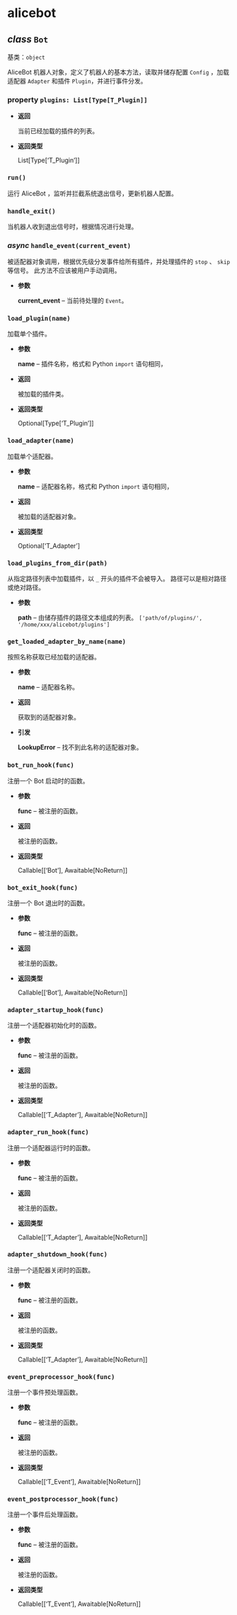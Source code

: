 # alicebot


## _class_ `Bot`

基类：`object`

AliceBot 机器人对象，定义了机器人的基本方法，读取并储存配置 `Config` ，加载适配器 `Adapter` 和插件 `Plugin`，并进行事件分发。


### property `plugins: List[Type[T_Plugin]]`


* **返回**

    当前已经加载的插件的列表。



* **返回类型**

    List[Type[‘T_Plugin’]]



### `run()`

运行 AliceBot ，监听并拦截系统退出信号，更新机器人配置。


### `handle_exit()`

当机器人收到退出信号时，根据情况进行处理。


### _async_ `handle_event(current_event)`

被适配器对象调用，根据优先级分发事件给所有插件，并处理插件的 `stop` 、 `skip` 等信号。
此方法不应该被用户手动调用。


* **参数**

    **current_event** – 当前待处理的 `Event`。



### `load_plugin(name)`

加载单个插件。


* **参数**

    **name** – 插件名称，格式和 Python `import` 语句相同，



* **返回**

    被加载的插件类。



* **返回类型**

    Optional[Type[‘T_Plugin’]]



### `load_adapter(name)`

加载单个适配器。


* **参数**

    **name** – 适配器名称，格式和 Python `import` 语句相同，



* **返回**

    被加载的适配器对象。



* **返回类型**

    Optional[‘T_Adapter’]



### `load_plugins_from_dir(path)`

从指定路径列表中加载插件，以 `_` 开头的插件不会被导入。
路径可以是相对路径或绝对路径。


* **参数**

    **path** – 由储存插件的路径文本组成的列表。 `['path/of/plugins/', '/home/xxx/alicebot/plugins']`



### `get_loaded_adapter_by_name(name)`

按照名称获取已经加载的适配器。


* **参数**

    **name** – 适配器名称。



* **返回**

    获取到的适配器对象。



* **引发**

    **LookupError** – 找不到此名称的适配器对象。



### `bot_run_hook(func)`

注册一个 Bot 启动时的函数。


* **参数**

    **func** – 被注册的函数。



* **返回**

    被注册的函数。



* **返回类型**

    Callable[[‘Bot’], Awaitable[NoReturn]]



### `bot_exit_hook(func)`

注册一个 Bot 退出时的函数。


* **参数**

    **func** – 被注册的函数。



* **返回**

    被注册的函数。



* **返回类型**

    Callable[[‘Bot’], Awaitable[NoReturn]]



### `adapter_startup_hook(func)`

注册一个适配器初始化时的函数。


* **参数**

    **func** – 被注册的函数。



* **返回**

    被注册的函数。



* **返回类型**

    Callable[[‘T_Adapter’], Awaitable[NoReturn]]



### `adapter_run_hook(func)`

注册一个适配器运行时的函数。


* **参数**

    **func** – 被注册的函数。



* **返回**

    被注册的函数。



* **返回类型**

    Callable[[‘T_Adapter’], Awaitable[NoReturn]]



### `adapter_shutdown_hook(func)`

注册一个适配器关闭时的函数。


* **参数**

    **func** – 被注册的函数。



* **返回**

    被注册的函数。



* **返回类型**

    Callable[[‘T_Adapter’], Awaitable[NoReturn]]



### `event_preprocessor_hook(func)`

注册一个事件预处理函数。


* **参数**

    **func** – 被注册的函数。



* **返回**

    被注册的函数。



* **返回类型**

    Callable[[‘T_Event’], Awaitable[NoReturn]]



### `event_postprocessor_hook(func)`

注册一个事件后处理函数。


* **参数**

    **func** – 被注册的函数。



* **返回**

    被注册的函数。



* **返回类型**

    Callable[[‘T_Event’], Awaitable[NoReturn]]
